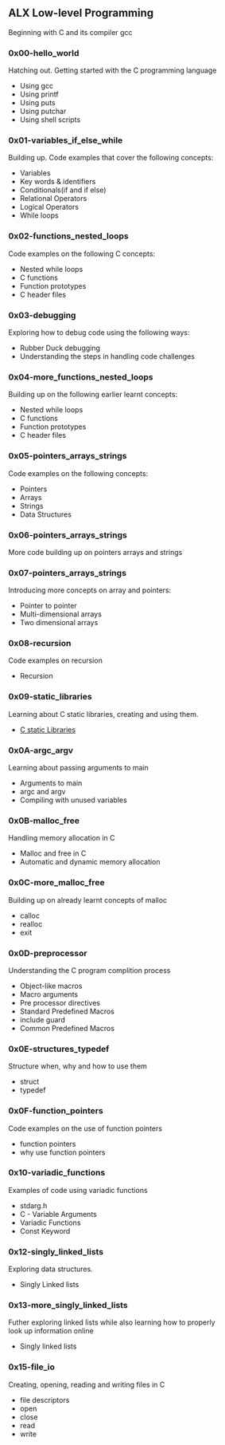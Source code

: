 ## ALX Low-level Programming
Beginning with C and its compiler gcc

### 0x00-hello_world
Hatching out. Getting started with the C programming language
* Using gcc
* Using printf
* Using puts
* Using putchar
* Using shell scripts

### 0x01-variables_if_else_while
Building up. Code examples that cover the following concepts:  
* Variables
* Key words & identifiers
* Conditionals(if and if else)
* Relational Operators
* Logical Operators
* While loops

### 0x02-functions_nested_loops
Code examples on the following C concepts:
* Nested while loops
* C functions
* Function prototypes
* C header files

### 0x03-debugging
Exploring how to debug code using the following ways:
* Rubber Duck debugging
* Understanding the steps in handling code challenges

### 0x04-more_functions_nested_loops
Building up on the following earlier learnt concepts:
* Nested while loops
* C functions
* Function prototypes
* C header files

### 0x05-pointers_arrays_strings
Code examples on the following concepts:  
* Pointers
* Arrays
* Strings
* Data Structures

### 0x06-pointers_arrays_strings
More code building up on pointers arrays and strings

### 0x07-pointers_arrays_strings
Introducing more concepts on array and pointers:
* Pointer to pointer
* Multi-dimensional arrays
* Two dimensional arrays

### 0x08-recursion
Code examples on recursion
* Recursion

### 0x09-static_libraries
Learning about C static libraries, creating and using them.
* [C static Libraries](https://alx-intranet.hbtn.io/concepts/61)

### 0x0A-argc_argv
Learning about passing arguments to main
* Arguments to main
* argc and argv
* Compiling with unused variables

### 0x0B-malloc_free
Handling memory allocation in C
* Malloc and free in C
* Automatic and dynamic memory allocation

### 0x0C-more_malloc_free
Building up on already learnt concepts of malloc
* calloc
* realloc
* exit

### 0x0D-preprocessor
Understanding the C program complition process
* Object-like macros
* Macro arguments
* Pre processor directives
* Standard Predefined Macros
* include guard
* Common Predefined Macros

### 0x0E-structures_typedef
Structure when, why and how to use them
* struct
* typedef

### 0x0F-function_pointers
Code examples on the use of function pointers
* function pointers
* why use function pointers

### 0x10-variadic_functions
Examples of code using variadic functions
* stdarg.h
* C - Variable Arguments
* Variadic Functions
* Const Keyword

### 0x12-singly_linked_lists
Exploring data structures.
* Singly Linked lists

### 0x13-more_singly_linked_lists
Futher exploring linked lists while also learning how to properly  
look up information online
* Singly linked lists

### 0x15-file_io
Creating, opening, reading and writing files in C
* file descriptors
* open
* close
* read
* write

